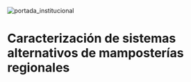![portada_institucional](https://github.com/Gonzalo-Veron-24/LCHEQ_Inv/assets/77847783/a3df8c9a-d000-47cb-b9d1-af37f16d15d3)
# Caracterización de sistemas alternativos de mamposterías regionales


